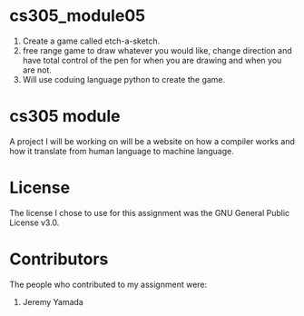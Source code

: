 # cs305_module05
1. Create a game called etch-a-sketch.
2. free range game to draw whatever you would like, change direction and have total control of the pen for when you are drawing and when you are not.
3. Will use coduing language python to create the game.

# cs305 module
A project I will be working on will be a website on how a compiler works and how it translate from human language to machine language.

# License
The license I chose to use for this assignment was the GNU General Public License v3.0.

# Contributors
The people who contributed to my assignment were:

1. Jeremy Yamada
